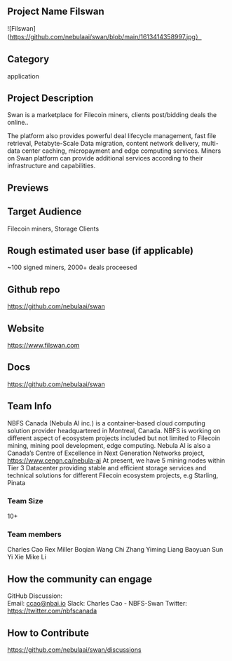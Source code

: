 ## Project Name Filswan
![Filswan](https://github.com/nebulaai/swan/blob/main/1613414358997.jpg）

## Category 
application

## Project Description
Swan is a marketplace for Filecoin miners, clients post/bidding deals the online.. 

The platform also provides powerful deal lifecycle management, fast file retrieval, Petabyte-Scale Data migration, content network delivery, multi-data center caching, micropayment and edge computing services. Miners on Swan platform can provide additional services according to their infrastructure and capabilities. 


## Previews


## Target Audience
Filecoin miners, Storage Clients

## Rough estimated user base (if applicable)

~100 signed miners, 2000+ deals proceesed 

## Github repo
https://github.com/nebulaai/swan

## Website
https://www.filswan.com

## Docs
https://github.com/nebulaai/swan

## Team Info

NBFS Canada (Nebula AI inc.) is a container-based cloud computing solution provider headquartered in Montreal, Canada. NBFS is working on different aspect of ecosystem projects included but not limited to Filecoin mining, mining pool development, edge computing. Nebula AI is also a Canada’s Centre of Excellence in Next Generation Networks project, https://www.cengn.ca/nebula-ai
At present, we have 5 mining nodes within Tier 3 Datacenter providing stable and efficient storage services and technical solutions for different Filecoin ecosystem projects, e.g Starling, Pinata


### Team Size  
10+

### Team members  
Charles Cao
Rex Miller
Boqian Wang
Chi Zhang
Yiming Liang
Baoyuan Sun
Yi Xie
Mike Li

## How the community can engage
GitHub Discussion: <!--Start a disucssion with the community here: https://github.com/filecoin-project/community/discussions/new and attach the link!-->  
Email:  ccao@nbai.io
Slack:  Charles Cao - NBFS-Swan
Twitter:  https://twitter.com/nbfscanada

## How to Contribute
https://github.com/nebulaai/swan/discussions
